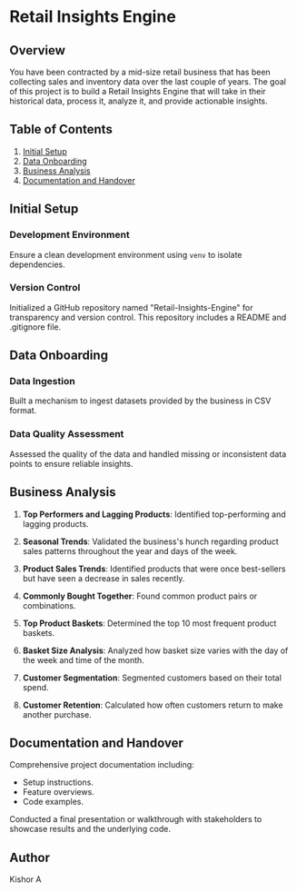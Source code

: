 # Retail Insights Engine

## Overview
You have been contracted by a mid-size retail business that has been collecting sales and inventory data over the last couple of years. The goal of this project is to build a Retail Insights Engine that will take in their historical data, process it, analyze it, and provide actionable insights.

## Table of Contents
1. [Initial Setup](#initial-setup)
2. [Data Onboarding](#data-onboarding)
3. [Business Analysis](#business-analysis)
4. [Documentation and Handover](#documentation-and-handover)

## Initial Setup
### Development Environment
Ensure a clean development environment using `venv` to isolate dependencies.

### Version Control
Initialized a GitHub repository named "Retail-Insights-Engine" for transparency and version control. This repository includes a README and .gitignore file.

## Data Onboarding
### Data Ingestion
Built a mechanism to ingest datasets provided by the business in CSV format.

### Data Quality Assessment
Assessed the quality of the data and handled missing or inconsistent data points to ensure reliable insights.

## Business Analysis
1. **Top Performers and Lagging Products**: Identified top-performing and lagging products.

2. **Seasonal Trends**: Validated the business's hunch regarding product sales patterns throughout the year and days of the week.

3. **Product Sales Trends**: Identified products that were once best-sellers but have seen a decrease in sales recently.

4. **Commonly Bought Together**: Found common product pairs or combinations.

5. **Top Product Baskets**: Determined the top 10 most frequent product baskets.

6. **Basket Size Analysis**: Analyzed how basket size varies with the day of the week and time of the month.

7. **Customer Segmentation**: Segmented customers based on their total spend.

8. **Customer Retention**: Calculated how often customers return to make another purchase.

## Documentation and Handover
Comprehensive project documentation including:
- Setup instructions.
- Feature overviews.
- Code examples.

Conducted a final presentation or walkthrough with stakeholders to showcase results and the underlying code.

## Author
Kishor A
